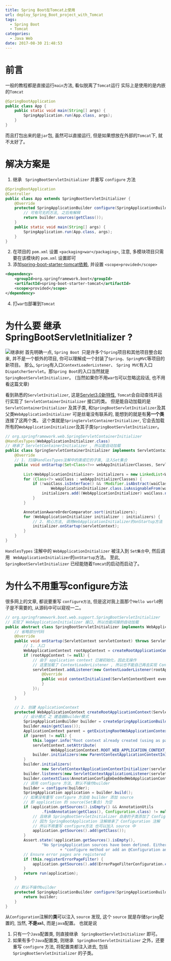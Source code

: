 ```yaml
---
title: Spring Boot在Tomcat上使用
url: deploy_Spring_Boot_project_with_Tomcat
tags:
  - Spring Boot
  - Tomcat
categories:
  - Java Web
date: 2017-08-30 21:48:53
---
```



# 前言
一般的教程都是直接运行`main`方法, 看似脱离了`Tomcat`运行
实际上是使用的是内嵌的`Tomcat`
```java
@SpringBootApplication
public class App {
    public static void main(String[] args) {
        SpringApplication.run(App.class, args);
    }
}
```

<!-- more -->
而且打包出来的是`jar`包, 虽然可以直接运行, 但是如果想放在外部的`Tomcat`下, 就不太好了。

# 解决方案是 
1. 继承 ` SpringBootServletInitializer` 并重写 ` configure ` 方法
```java
@SpringBootApplication
@Controller
public class App extends SpringBootServletInitializer {
    @Override
    protected SpringApplicationBuilder configure(SpringApplicationBuilder builder) {
        // 可有可无的方法, 之后有解释
        return builder.sources(getClass());
    }
    public static void main(String[] args) {
        SpringApplication.run(App.class, args);
    }
}
```
2. 在项目的 `pom.xml` 设置 `<packaging>war</packaging>`, 注意, 多模块项目只需要在该模块的 ` pom.xml ` 设置即可
3. 添加[spring-boot-starter-tomcat依赖](https://mvnrepository.com/artifact/org.springframework.boot/spring-boot-starter-tomcat/), 并设置 ` <scope>provided</scope> ` 
```xml
<dependency>
    <groupId>org.springframework.boot</groupId>
    <artifactId>spring-boot-starter-tomcat</artifactId>
    <scope>provided</scope>
</dependency>
```
4. 打`war包`部署到`Tomcat`

# 为什么要 继承SpringBootServletInitializer ?
![继承树 ](https://yuml.me/diagram/nofunky/class/[WebApplicationInitializer]^-[SpringBootServletInitializer],[SpringBootServletInitializer]^-[我的启动类])
首先明确一点, `Spring Boot `只是许多个`Spring`项目和其他项目整合起来, 并不是一个额外的项目, 你可以理解成一个封装了`Spring`、`SpringMVC`等项目的新项目。
那么, `Spring`有入口`ContextLoaderListener`、 `Spring MVC`有入口`DispatcherServlet`。那`Spring Boot`的入口当然就是`SpringBootServletInitializer`。
(当然如果你不用`war包`可以忽略这段话, 也不用看这篇文章)

看到熟悉的`ServletInitializer`, 这是[Servlet3.0新特性](https://ahaochan.github.io/Java/JavaWeb/JSP/Servlet3.0新特性.html#通过ServletContainerInitializer注册),  `Tomcat`会自动查找并运行实现了 ` ServletContainerInitializer ` 接口的类。
但是能自动加载的是 ` ServletContainerInitializer ` 及其子类, 和`SpringBootServletInitializer`及其父类` WebApplicationInitializer `
可是丝毫没有联系的, 能想到的就是有**另一个类**连接了这两个类。
这个类就是`SpringServletContainerInitializer`, 它会去加载所有的`WebApplicationInitializer`及其子类`SpringBootServletInitializer`。
```java
// org.springframework.web.SpringServletContainerInitializer
@HandlesTypes(WebApplicationInitializer.class)
// 继承了 ServletContainerInitializer , 所以能自动加载
public class SpringServletContainerInitializer implements ServletContainerInitializer {
    @Override
    // 1. 扫描HandlesTypes注解中的类或它的子类, 注入Set集合
    public void onStartup(Set<Class<?>> webAppInitializerClasses, ServletContext servletContext) throws ServletException {
        
        List<WebApplicationInitializer> initializers = new LinkedList<WebApplicationInitializer>();
        for (Class<?> waiClass : webAppInitializerClasses) {
            if (!waiClass.isInterface() && !Modifier.isAbstract(waiClass.getModifiers()) &&
                    WebApplicationInitializer.class.isAssignableFrom(waiClass)) {
                initializers.add((WebApplicationInitializer) waiClass.newInstance());
            }
        }

        AnnotationAwareOrderComparator.sort(initializers);
        for (WebApplicationInitializer initializer : initializers) {
            // 2. 核心方法, 调用WebApplicationInitializer的onStartup方法
            initializer.onStartup(servletContext);
        }
    }
}
```

` HandlesTypes ` 注解中的 ` WebApplicationInitializer ` 被注入到 ` Set集合 `中, 然后调用 ` WebApplicationInitializer`的`onStartup`方法。
至此, ` SpringBootServletInitializer ` 已经能随着`Tomcat`的启动而启动了。

# 为什么不用重写configure方法
很多网上的文章, 都说要重写 ` configure方法 `, 但是这对我上面那个`Hello world`例子是不需要的, 从源码中可以窥视一二。

```java
// org.springframework.boot.web.support.SpringBootServletInitializer
// 实现了 WebApplicationInitializer 接口, 所以也能间接的自动加载
public abstract class SpringBootServletInitializer implements WebApplicationInitializer {
    // 省略部分代码
    @Override
    public void onStartup(ServletContext servletContext) throws ServletException {
        // 1. 入口
        WebApplicationContext rootAppContext = createRootApplicationContext(servletContext);
        if (rootAppContext != null) {
            // 由于 application context 已被初始化，因此无操作
            // 这里加载了 ContextLoaderListener , 所以也不能自己再去实现 ContextLoaderListener
            servletContext.addListener(new ContextLoaderListener(rootAppContext) {
                @Override
                public void contextInitialized(ServletContextEvent event) {
                }
            });
        }
    }

    // 2. 创建 ApplicationContext
    protected WebApplicationContext createRootApplicationContext(ServletContext servletContext) {
        // 设计模式 之 建造器Builder模式
        SpringApplicationBuilder builder = createSpringApplicationBuilder();
        builder.main(getClass());
        ApplicationContext parent = getExistingRootWebApplicationContext(servletContext);
        if (parent != null) {
            this.logger.info("Root context already created (using as parent).");
            servletContext.setAttribute(
                    WebApplicationContext.ROOT_WEB_APPLICATION_CONTEXT_ATTRIBUTE, null);
            builder.initializers(new ParentContextApplicationContextInitializer(parent));
        }
        builder.initializers(
                new ServletContextApplicationContextInitializer(servletContext));
        builder.listeners(new ServletContextApplicationListener(servletContext));
        builder.contextClass(AnnotationConfigEmbeddedWebApplicationContext.class);
        // 调用 configure 方法, 默认不操作builder
        builder = configure(builder);
        SpringApplication application = builder.build();
        // 如果没有重写 configure 方法给 builder 添加 source 
        // 即 application 的 source(Set集合) 为空
        if (application.getSources().isEmpty() && AnnotationUtils
                .findAnnotation(getClass(), Configuration.class) != null) {
            // 且继承 SpringBootServletInitializer 自身的子类添加了 Configuration 注解
            // 因为 SpringBootApplication 注解继承了 Configuration 注解
            // 所以不用重写 configure方法 也可以加入 source 中
            application.getSources().add(getClass());
        }
        Assert.state(!application.getSources().isEmpty(),
                "No SpringApplication sources have been defined. Either override the "
                        + "configure method or add an @Configuration annotation");
        // Ensure error pages are registered
        if (this.registerErrorPageFilter) {
            application.getSources().add(ErrorPageFilterConfiguration.class);
        }
        return run(application);
    }

    // 默认不操作builder
    protected SpringApplicationBuilder configure(SpringApplicationBuilder builder) {
        return builder;
    }
}
```
从`Configuration`注解的**类**可以注入 ` source ` 发现, 这个 ` source ` 就是存储`Spring`配置的, 当然, **不是`xml`**, 而是`java`配置。
也就是说
1. 只有一个`Java`配置类, 则直接继承 ` SpringBootServletInitializer` 即可。
2. 如果有多个`Java`配置类, 则继承 ` SpringBootServletInitializer` 之外，还要重写 ` configure ` 方法, 将配置类都注入进去, 包括 `SpringBootServletInitializer` 的子类。
